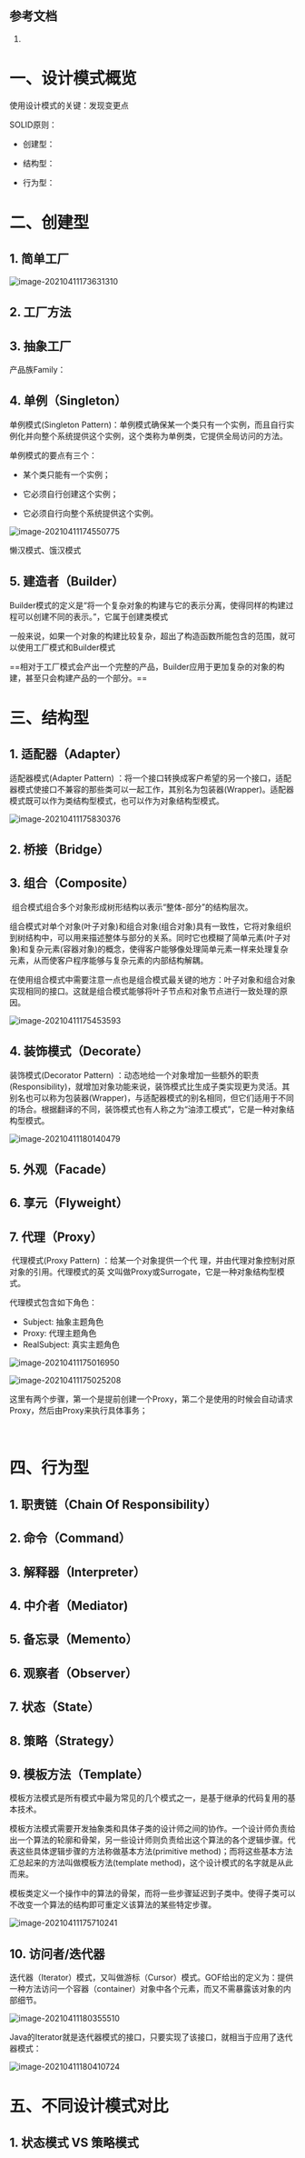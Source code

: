 ## 参考文档

1. 



# 一、设计模式概览

使用设计模式的关键：发现变更点

SOLID原则：

-	创建型：

- 结构型：

- 行为型：



# 二、创建型

## 1. 简单工厂



![image-20210411173631310](设计模式.assets/image-20210411173631310.png)

## 2. 工厂方法

## 3. 抽象工厂

产品族Family：

## 4. 单例（Singleton）

单例模式(Singleton Pattern)：单例模式确保某一个类只有一个实例，而且自行实例化并向整个系统提供这个实例，这个类称为单例类，它提供全局访问的方法。

单例模式的要点有三个：

- 某个类只能有一个实例；

- 它必须自行创建这个实例；

- 它必须自行向整个系统提供这个实例。



![image-20210411174550775](设计模式.assets/image-20210411174550775.png)

懒汉模式、饿汉模式



## 5. 建造者（Builder）

​	Builder模式的定义是“将一个复杂对象的构建与它的表示分离，使得同样的构建过程可以创建不同的表示。”，它属于创建类模式

​	一般来说，如果一个对象的构建比较复杂，超出了构造函数所能包含的范围，就可以使用工厂模式和Builder模式

==相对于工厂模式会产出一个完整的产品，Builder应用于更加复杂的对象的构建，甚至只会构建产品的一个部分。==





# 三、结构型

## 1. 适配器（Adapter）

适配器模式(Adapter Pattern) ：将一个接口转换成客户希望的另一个接口，适配器模式使接口不兼容的那些类可以一起工作，其别名为包装器(Wrapper)。适配器模式既可以作为类结构型模式，也可以作为对象结构型模式。

![image-20210411175830376](设计模式.assets/image-20210411175830376.png)





## 2.  桥接（Bridge）

## 3. 组合（Composite）

​	组合模式组合多个对象形成树形结构以表示“整体-部分”的结构层次。

​	组合模式对单个对象(叶子对象)和组合对象(组合对象)具有一致性，它将对象组织到树结构中，可以用来描述整体与部分的关系。同时它也模糊了简单元素(叶子对象)和复杂元素(容器对象)的概念，使得客户能够像处理简单元素一样来处理复杂元素，从而使客户程序能够与复杂元素的内部结构解耦。

​    在使用组合模式中需要注意一点也是组合模式最关键的地方：叶子对象和组合对象实现相同的接口。这就是组合模式能够将叶子节点和对象节点进行一致处理的原因。

![image-20210411175453593](设计模式.assets/image-20210411175453593.png)





## 4. 装饰模式（Decorate）

装饰模式(Decorator Pattern) ：动态地给一个对象增加一些额外的职责(Responsibility)，就增加对象功能来说，装饰模式比生成子类实现更为灵活。其别名也可以称为包装器(Wrapper)，与适配器模式的别名相同，但它们适用于不同的场合。根据翻译的不同，装饰模式也有人称之为“油漆工模式”，它是一种对象结构型模式。

![image-20210411180140479](设计模式.assets/image-20210411180140479.png)



## 5. 外观（Facade）

## 6. 享元（Flyweight）

## 7. 代理（Proxy）

​	代理模式(Proxy Pattern) ：给某一个对象提供一个代 理，并由代理对象控制对原对象的引用。代理模式的英 文叫做Proxy或Surrogate，它是一种对象结构型模式。

代理模式包含如下角色：

- Subject: 抽象主题角色
- Proxy: 代理主题角色
- RealSubject: 真实主题角色

![image-20210411175016950](设计模式.assets/image-20210411175016950.png)

![image-20210411175025208](设计模式.assets/image-20210411175025208.png)

​	这里有两个步骤，第一个是提前创建一个Proxy，第二个是使用的时候会自动请求Proxy，然后由Proxy来执行具体事务；

​	

# 四、行为型

## 1. 职责链（Chain Of Responsibility）



## 2. 命令（Command）

## 3. 解释器（Interpreter）

## 4. 中介者（Mediator)

## 5. 备忘录（Memento）

## 6. 观察者（Observer）

## 7. 状态（State）





## 8. 策略（Strategy）

## 9. 模板方法（Template）

模板方法模式是所有模式中最为常见的几个模式之一，是基于继承的代码复用的基本技术。

模板方法模式需要开发抽象类和具体子类的设计师之间的协作。一个设计师负责给出一个算法的轮廓和骨架，另一些设计师则负责给出这个算法的各个逻辑步骤。代表这些具体逻辑步骤的方法称做基本方法(primitive method)；而将这些基本方法汇总起来的方法叫做模板方法(template method)，这个设计模式的名字就是从此而来。

模板类定义一个操作中的算法的骨架，而将一些步骤延迟到子类中。使得子类可以不改变一个算法的结构即可重定义该算法的某些特定步骤。

![image-20210411175710241](设计模式.assets/image-20210411175710241.png)



## 10. 访问者/迭代器

​	迭代器（Iterator）模式，又叫做游标（Cursor）模式。GOF给出的定义为：提供一种方法访问一个容器（container）对象中各个元素，而又不需暴露该对象的内部细节。

![image-20210411180355510](设计模式.assets/image-20210411180355510.png)

​	Java的Iterator就是迭代器模式的接口，只要实现了该接口，就相当于应用了迭代器模式：

![image-20210411180410724](设计模式.assets/image-20210411180410724.png)



# 五、不同设计模式对比

## 1. 状态模式 VS 策略模式

